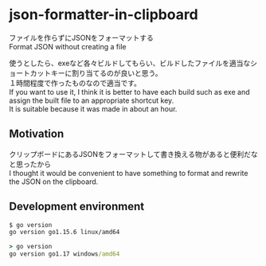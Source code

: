 # json-formatter-in-clipboard

ファイルを作らずにJSONをフォーマットする  
Format JSON without creating a file  
  
使うとしたら、exeなど各々ビルドしてもらい、ビルドしたファイルを適当なショートカットキーに割り当てるのが良いと思う。  
１時間程度で作ったものなので適当です。  
If you want to use it, I think it is better to have each build such as exe and assign the built file to an appropriate shortcut key.  
It is suitable because it was made in about an hour.  
  
 ## Motivation

クリップボードにあるJSONをフォーマットして書き換える物があると便利だなと思ったから  
I thought it would be convenient to have something to format and rewrite the JSON on the clipboard.  

## Development environment

```bash
$ go version
go version go1.15.6 linux/amd64
```

```cmd
> go version
go version go1.17 windows/amd64
```